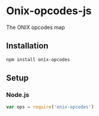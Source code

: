# Onix-opcodes-js
The ONIX opcodes map

## Installation
``` bash
npm install onix-opcodes
```

## Setup
### Node.js
``` javascript
var ops = require('onix-opcodes')
```